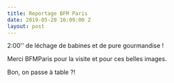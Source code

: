 ```yaml
---
title: Reportage BFM Paris
date: 2019-05-20 16:09:00 Z
layout: post
---
```


2:00'' de léchage de babines et de pure gourmandise !

Merci BFMParis pour la visite et pour ces belles images.

Bon, on passe à table ?!
